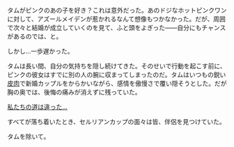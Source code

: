 <!-- title: 片想い -->
<!-- relationship: Unrequited Love -->

タムがピンクのあの子を好き？これは意外だった。あのドジなホットピンクワンに対して、アズールメイデンが惹かれるなんて想像もつかなかった。だが、周囲で次々と結婚が成立していくのを見て、ふと頭をよぎった――自分にもチャンスがあるのでは、と。

しかし…一歩遅かった。

タムは長い間、自分の気持ちを隠し続けてきた。そのせいで行動を起こす前に、ピンクの彼女はすでに別の人の腕に収まってしまったのだ。タムはいつもの鋭い[皮肉](https://www.youtube.com/live/fIGfh8GmKY8?feature=shared&t=7998)で新婚カップルをからかいながら、感情を傲慢さで覆い隠そうとした。だが胸の奥では、後悔の痛みが消えずに残っていた。

[私たちの道は違った…](#embed:https://www.youtube.com/live/fIGfh8GmKY8?feature=shared&t=8234)

すべてが落ち着いたとき、セルリアンカップの面々は皆、伴侶を見つけていた。

タムを除いて。

